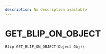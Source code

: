 ```yaml
---
description: No description available 
---
```


# GET_BLIP_ON_OBJECT

```cpp
Blip GET_BLIP_ON_OBJECT(Object Obj);
```